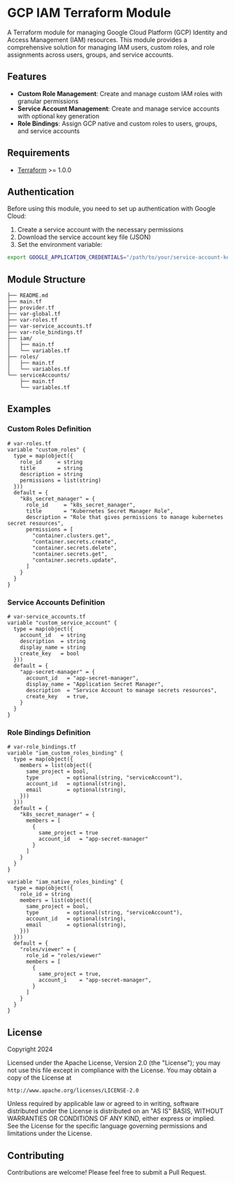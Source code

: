 # GCP IAM Terraform Module

A Terraform module for managing Google Cloud Platform (GCP) Identity and Access Management (IAM) resources. This module provides a comprehensive solution for managing IAM users, custom roles, and role assignments across users, groups, and service accounts.

## Features

- **Custom Role Management**: Create and manage custom IAM roles with granular permissions
- **Service Account Management**: Create and manage service accounts with optional key generation
- **Role Bindings**: Assign GCP native and custom roles to users, groups, and service accounts

## Requirements

- [Terraform](https://www.terraform.io/downloads.html) >= 1.0.0

## Authentication

Before using this module, you need to set up authentication with Google Cloud:

1. Create a service account with the necessary permissions
2. Download the service account key file (JSON)
3. Set the environment variable:

```bash
export GOOGLE_APPLICATION_CREDENTIALS="/path/to/your/service-account-key.json"
```

## Module Structure

```
├── README.md
├── main.tf
├── provider.tf
├── var-global.tf
├── var-roles.tf
├── var-service_accounts.tf
├── var-role_bindings.tf
├── iam/
│   ├── main.tf
│   └── variables.tf
├── roles/
│   ├── main.tf
│   └── variables.tf
└── serviceAccounts/
    ├── main.tf
    └── variables.tf
```

## Examples

### Custom Roles Definition

```hcl
# var-roles.tf
variable "custom_roles" {
  type = map(object({
    role_id     = string
    title       = string
    description = string
    permissions = list(string)
  }))
  default = {
    "k8s_secret_manager" = {
      role_id     = "k8s_secret_manager",
      title       = "Kubernetes Secret Manager Role",
      description = "Role that gives permissions to manage kubernetes secret resources",
      permissions = [
        "container.clusters.get",
        "container.secrets.create",
        "container.secrets.delete",
        "container.secrets.get",
        "container.secrets.update",
      ]
    }
  }
}
```

### Service Accounts Definition

```hcl
# var-service_accounts.tf
variable "custom_service_account" {
  type = map(object({
    account_id   = string
    description  = string
    display_name = string
    create_key   = bool
  }))
  default = {
    "app-secret-manager" = {
      account_id   = "app-secret-manager",
      display_name = "Application Secret Manager",
      description  = "Service Account to manage secrets resources",
      create_key   = true,
    }
  }
}
```

### Role Bindings Definition

```hcl
# var-role_bindings.tf
variable "iam_custom_roles_binding" {
  type = map(object({
    members = list(object({
      same_project = bool,
      type         = optional(string, "serviceAccount"),
      account_id   = optional(string),
      email        = optional(string),
    }))
  }))
  default = {
    "k8s_secret_manager" = {
      members = [
        {
          same_project = true
          account_id   = "app-secret-manager"
        }
      ]
    }
  }
}

variable "iam_native_roles_binding" {
  type = map(object({
    role_id = string
    members = list(object({
      same_project = bool,
      type         = optional(string, "serviceAccount"),
      account_id   = optional(string),
      email        = optional(string),
    }))
  }))
  default = {
    "roles/viewer" = {
      role_id = "roles/viewer"
      members = [
        {
          same_project = true,
          account_i    = "app-secret-manager",
        }
      ]
    }
  }
}
```

## License

Copyright 2024

Licensed under the Apache License, Version 2.0 (the "License");
you may not use this file except in compliance with the License.
You may obtain a copy of the License at

    http://www.apache.org/licenses/LICENSE-2.0

Unless required by applicable law or agreed to in writing, software
distributed under the License is distributed on an "AS IS" BASIS,
WITHOUT WARRANTIES OR CONDITIONS OF ANY KIND, either express or implied.
See the License for the specific language governing permissions and
limitations under the License.

## Contributing

Contributions are welcome! Please feel free to submit a Pull Request.
